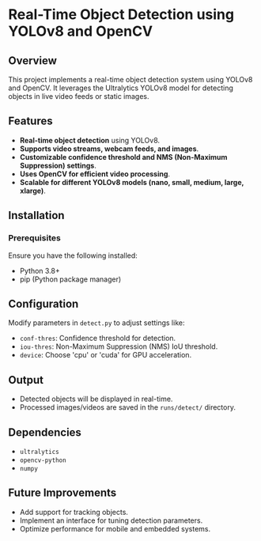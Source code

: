 # Real-Time Object Detection using YOLOv8 and OpenCV

## Overview
This project implements a real-time object detection system using YOLOv8 and OpenCV. It leverages the Ultralytics YOLOv8 model for detecting objects in live video feeds or static images. 

## Features
- **Real-time object detection** using YOLOv8.
- **Supports video streams, webcam feeds, and images**.
- **Customizable confidence threshold and NMS (Non-Maximum Suppression) settings**.
- **Uses OpenCV for efficient video processing**.
- **Scalable for different YOLOv8 models (nano, small, medium, large, xlarge)**.

## Installation
### Prerequisites
Ensure you have the following installed:
- Python 3.8+
- pip (Python package manager)

## Configuration
Modify parameters in `detect.py` to adjust settings like:
- `conf-thres`: Confidence threshold for detection.
- `iou-thres`: Non-Maximum Suppression (NMS) IoU threshold.
- `device`: Choose 'cpu' or 'cuda' for GPU acceleration.

## Output
- Detected objects will be displayed in real-time.
- Processed images/videos are saved in the `runs/detect/` directory.

## Dependencies
- `ultralytics`
- `opencv-python`
- `numpy`

## Future Improvements
- Add support for tracking objects.
- Implement an interface for tuning detection parameters.
- Optimize performance for mobile and embedded systems.



